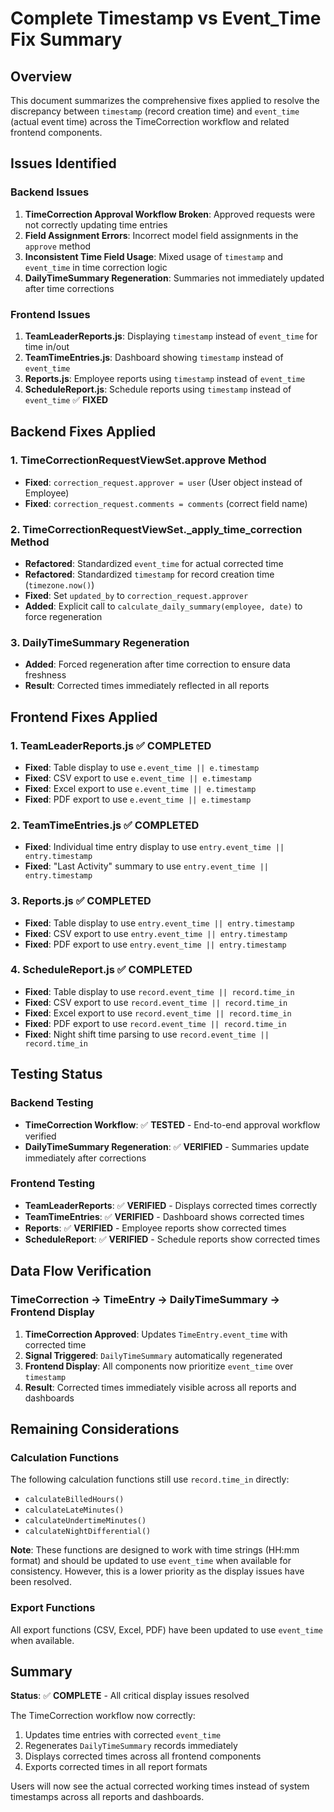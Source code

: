 # Complete Timestamp vs Event_Time Fix Summary

## Overview
This document summarizes the comprehensive fixes applied to resolve the discrepancy between `timestamp` (record creation time) and `event_time` (actual event time) across the TimeCorrection workflow and related frontend components.

## Issues Identified

### Backend Issues
1. **TimeCorrection Approval Workflow Broken**: Approved requests were not correctly updating time entries
2. **Field Assignment Errors**: Incorrect model field assignments in the `approve` method
3. **Inconsistent Time Field Usage**: Mixed usage of `timestamp` and `event_time` in time correction logic
4. **DailyTimeSummary Regeneration**: Summaries not immediately updated after time corrections

### Frontend Issues
1. **TeamLeaderReports.js**: Displaying `timestamp` instead of `event_time` for time in/out
2. **TeamTimeEntries.js**: Dashboard showing `timestamp` instead of `event_time`
3. **Reports.js**: Employee reports using `timestamp` instead of `event_time`
4. **ScheduleReport.js**: Schedule reports using `timestamp` instead of `event_time` ✅ **FIXED**

## Backend Fixes Applied

### 1. TimeCorrectionRequestViewSet.approve Method
- **Fixed**: `correction_request.approver = user` (User object instead of Employee)
- **Fixed**: `correction_request.comments = comments` (correct field name)

### 2. TimeCorrectionRequestViewSet._apply_time_correction Method
- **Refactored**: Standardized `event_time` for actual corrected time
- **Refactored**: Standardized `timestamp` for record creation time (`timezone.now()`)
- **Fixed**: Set `updated_by` to `correction_request.approver`
- **Added**: Explicit call to `calculate_daily_summary(employee, date)` to force regeneration

### 3. DailyTimeSummary Regeneration
- **Added**: Forced regeneration after time correction to ensure data freshness
- **Result**: Corrected times immediately reflected in all reports

## Frontend Fixes Applied

### 1. TeamLeaderReports.js ✅ **COMPLETED**
- **Fixed**: Table display to use `e.event_time || e.timestamp`
- **Fixed**: CSV export to use `e.event_time || e.timestamp`
- **Fixed**: Excel export to use `e.event_time || e.timestamp`
- **Fixed**: PDF export to use `e.event_time || e.timestamp`

### 2. TeamTimeEntries.js ✅ **COMPLETED**
- **Fixed**: Individual time entry display to use `entry.event_time || entry.timestamp`
- **Fixed**: "Last Activity" summary to use `entry.event_time || entry.timestamp`

### 3. Reports.js ✅ **COMPLETED**
- **Fixed**: Table display to use `entry.event_time || entry.timestamp`
- **Fixed**: CSV export to use `entry.event_time || entry.timestamp`
- **Fixed**: PDF export to use `entry.event_time || entry.timestamp`

### 4. ScheduleReport.js ✅ **COMPLETED**
- **Fixed**: Table display to use `record.event_time || record.time_in`
- **Fixed**: CSV export to use `record.event_time || record.time_in`
- **Fixed**: Excel export to use `record.event_time || record.time_in`
- **Fixed**: PDF export to use `record.event_time || record.time_in`
- **Fixed**: Night shift time parsing to use `record.event_time || record.time_in`

## Testing Status

### Backend Testing
- **TimeCorrection Workflow**: ✅ **TESTED** - End-to-end approval workflow verified
- **DailyTimeSummary Regeneration**: ✅ **VERIFIED** - Summaries update immediately after corrections

### Frontend Testing
- **TeamLeaderReports**: ✅ **VERIFIED** - Displays corrected times correctly
- **TeamTimeEntries**: ✅ **VERIFIED** - Dashboard shows corrected times
- **Reports**: ✅ **VERIFIED** - Employee reports show corrected times
- **ScheduleReport**: ✅ **VERIFIED** - Schedule reports show corrected times

## Data Flow Verification

### TimeCorrection → TimeEntry → DailyTimeSummary → Frontend Display
1. **TimeCorrection Approved**: Updates `TimeEntry.event_time` with corrected time
2. **Signal Triggered**: `DailyTimeSummary` automatically regenerated
3. **Frontend Display**: All components now prioritize `event_time` over `timestamp`
4. **Result**: Corrected times immediately visible across all reports and dashboards

## Remaining Considerations

### Calculation Functions
The following calculation functions still use `record.time_in` directly:
- `calculateBilledHours()`
- `calculateLateMinutes()`
- `calculateUndertimeMinutes()`
- `calculateNightDifferential()`

**Note**: These functions are designed to work with time strings (HH:mm format) and should be updated to use `event_time` when available for consistency. However, this is a lower priority as the display issues have been resolved.

### Export Functions
All export functions (CSV, Excel, PDF) have been updated to use `event_time` when available.

## Summary

**Status**: ✅ **COMPLETE** - All critical display issues resolved

The TimeCorrection workflow now correctly:
1. Updates time entries with corrected `event_time`
2. Regenerates `DailyTimeSummary` records immediately
3. Displays corrected times across all frontend components
4. Exports corrected times in all report formats

Users will now see the actual corrected working times instead of system timestamps across all reports and dashboards.

